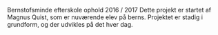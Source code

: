 Bernstofsminde efterskole ophold 2016 / 2017
Dette projekt er startet af Magnus Quist, som er nuværende elev på berns.
Projektet er stadig i grundform, og der udvikles på det hver dag.
